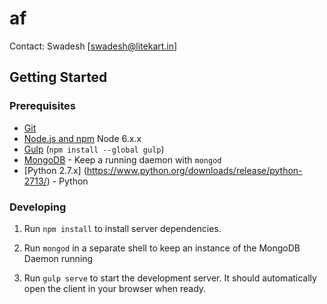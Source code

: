 # af

Contact: Swadesh [swadesh@litekart.in]

## Getting Started

### Prerequisites

- [Git](https://git-scm.com/)
- [Node.js and npm](nodejs.org) Node 6.x.x
- [Gulp](http://gulpjs.com/) (`npm install --global gulp`)
- [MongoDB](https://www.mongodb.org/) - Keep a running daemon with `mongod`
- [Python 2.7.x] (https://www.python.org/downloads/release/python-2713/) - Python
### Developing

1. Run `npm install` to install server dependencies.

2. Run `mongod` in a separate shell to keep an instance of the MongoDB Daemon running

3. Run `gulp serve` to start the development server. It should automatically open the client in your browser when ready.


